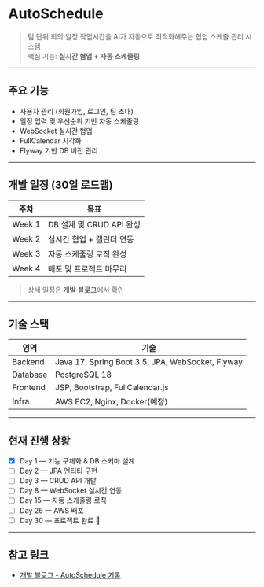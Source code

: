 # AutoSchedule

> 팀 단위 회의·일정·작업시간을 AI가 자동으로 최적화해주는 협업 스케줄 관리 시스템  
> 핵심 기능: **실시간 협업 + 자동 스케줄링**

---

## 주요 기능
- 사용자 관리 (회원가입, 로그인, 팀 초대)
- 일정 입력 및 우선순위 기반 자동 스케줄링
- WebSocket 실시간 협업
- FullCalendar 시각화
- Flyway 기반 DB 버전 관리

---

## 개발 일정 (30일 로드맵)

| 주차 | 목표 |
|------|------|
| Week 1 | DB 설계 및 CRUD API 완성 |
| Week 2 | 실시간 협업 + 캘린더 연동 |
| Week 3 | 자동 스케줄링 로직 완성 |
| Week 4 | 배포 및 프로젝트 마무리 |

> 상세 일정은 [개발 블로그](https://sowon02.tistory.com/category/Project/)에서 확인

---

## 기술 스택
| 영역 | 기술 |
|------|------|
| Backend | Java 17, Spring Boot 3.5, JPA, WebSocket, Flyway |
| Database | PostgreSQL 18 |
| Frontend | JSP, Bootstrap, FullCalendar.js |
| Infra | AWS EC2, Nginx, Docker(예정) |

---

## 현재 진행 상황
- [x] Day 1 — 기능 구체화 & DB 스키마 설계  
- [ ] Day 2 — JPA 엔티티 구현  
- [ ] Day 3 — CRUD API 개발  
- [ ] Day 8 — WebSocket 실시간 연동  
- [ ] Day 15 — 자동 스케줄링 로직  
- [ ] Day 26 — AWS 배포  
- [ ] Day 30 — 프로젝트 완료 🎉

---

## 참고 링크
- [개발 블로그 - AutoSchedule 기록](https://sowon02.tistory.com/)
